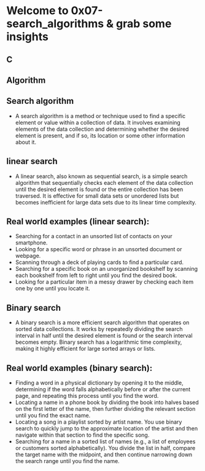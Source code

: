 # Welcome to 0x07-search_algorithms & grab some insights

## C

## Algorithm

## Search algorithm

- A search algorithm is a method or technique used to find a specific element or value within a collection of data. It involves examining elements of the data collection and determining whether the desired element is present, and if so, its location or some other information about it.

## linear search

- A linear search, also known as sequential search, is a simple search algorithm that sequentially checks each element of the data collection until the desired element is found or the entire collection has been traversed. It is effective for small data sets or unordered lists but becomes inefficient for large data sets due to its linear time complexity.

## Real world examples (linear search):

- Searching for a contact in an unsorted list of contacts on your smartphone.
- Looking for a specific word or phrase in an unsorted document or webpage.
- Scanning through a deck of playing cards to find a particular card.
- Searching for a specific book on an unorganized bookshelf by scanning each bookshelf from left to right until you find the desired book.
- Looking for a particular item in a messy drawer by checking each item one by one until you locate it.

## Binary search

- A binary search is a more efficient search algorithm that operates on sorted data collections. It works by repeatedly dividing the search interval in half until the desired element is found or the search interval becomes empty. Binary search has a logarithmic time complexity, making it highly efficient for large sorted arrays or lists.

## Real world examples (binary search):

- Finding a word in a physical dictionary by opening it to the middle, determining if the word falls alphabetically before or after the current page, and repeating this process until you find the word.
- Locating a name in a phone book by dividing the book into halves based on the first letter of the name, then further dividing the relevant section until you find the exact name.
- Locating a song in a playlist sorted by artist name. You use binary search to quickly jump to the approximate location of the artist and then navigate within that section to find the specific song.
- Searching for a name in a sorted list of names (e.g., a list of employees or customers sorted alphabetically). You divide the list in half, compare the target name with the midpoint, and then continue narrowing down the search range until you find the name.
